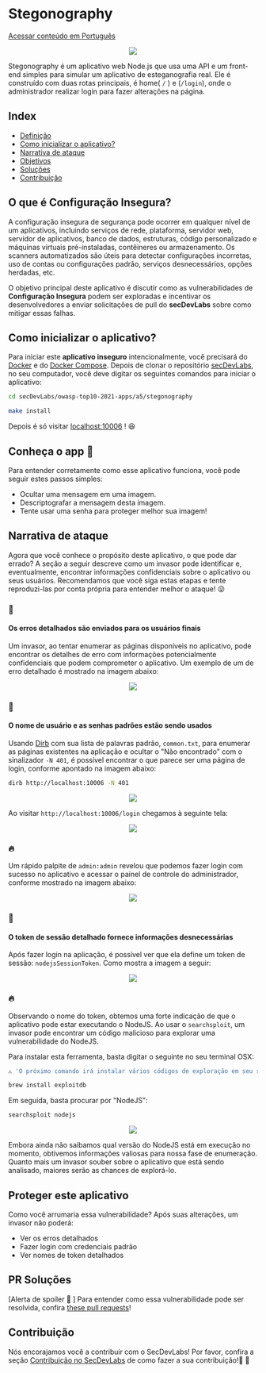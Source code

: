 # Stegonography

[Acessar conteúdo em Português](README_PT_BR.md)

<p align="center">
    <img src="images/stegonography.png"/>
</p>

Stegonography é um aplicativo web Node.js que usa uma API e um front-end simples para simular um aplicativo de esteganografia real. Ele é construído com duas rotas principais, é home( `/` ) e (`/login`), onde o administrador realizar login para fazer alterações na página. 

## Index

- [Definição](#o-que-é-configuração-insegura)
- [Como inicializar o aplicativo?](#como-inicializar-o-aplicativo)
- [Narrativa de ataque](#narrativa-de-ataque)
- [Objetivos](#proteger-este-aplicativo)
- [Soluções](#pr-soluções)
- [Contribuição](#contribuição)

## O que é Configuração Insegura? 

A configuração insegura de segurança pode ocorrer em qualquer nível de um aplicativos, incluindo serviços de rede, plataforma, servidor web, servidor de aplicativos, banco de dados, estruturas, código personalizado e máquinas virtuais pré-instaladas, contêineres ou armazenamento. Os scanners automatizados são úteis para detectar configurações incorretas, uso de contas ou configurações padrão, serviços desnecessários, opções herdadas, etc.

O objetivo principal deste aplicativo é discutir como as vulnerabilidades de **Configuração Insegura** podem ser exploradas e incentivar os desenvolvedores a enviar solicitações de pull do **secDevLabs** sobre como mitigar essas falhas.

## Como inicializar o aplicativo?

Para iniciar este **aplicativo inseguro** intencionalmente, você precisará do [Docker][Docker Install] e do [Docker Compose][Docker Compose Install]. Depois de clonar o repositório [secDevLabs](https://github.com/globocom/secDevLabs), no seu computador, você deve digitar os seguintes comandos para iniciar o aplicativo:

```sh
cd secDevLabs/owasp-top10-2021-apps/a5/stegonography
```

```sh
make install
```

Depois é só visitar [localhost:10006][app] ! 😆

## Conheça o app 🦕

Para entender corretamente como esse aplicativo funciona, você pode seguir estes passos simples:

- Ocultar uma mensagem em uma imagem.
- Descriptografar a mensagem desta imagem.
- Tente usar uma senha para proteger melhor sua imagem!

## Narrativa de ataque

Agora que você conhece o propósito deste aplicativo, o que pode dar errado? A seção a seguir descreve como um invasor pode identificar e, eventualmente, encontrar informações confidenciais sobre o aplicativo ou seus usuários. Recomendamos que você siga estas etapas e tente reproduzi-las por conta própria para entender melhor o ataque! 😜

### 👀

#### Os erros detalhados são enviados para os usuários finais

Um invasor, ao tentar enumerar as páginas disponíveis no aplicativo, pode encontrar os detalhes de erro com informações potencialmente confidenciais que podem comprometer o aplicativo. Um exemplo de um de erro detalhado é mostrado na imagem abaixo:

<p align="center">
    <img src="images/stack_trace.png"/>
</p>

### 👀

#### O nome de usuário e as senhas padrões estão sendo usados

Usando [Dirb] com sua lista de palavras padrão, `common.txt`, para enumerar as páginas existentes na aplicação e ocultar o "Não encontrado" com o sinalizador `-N 401`, é possível encontrar o que parece ser uma página de login, conforme apontado na imagem abaixo: 

```sh
dirb http://localhost:10006 -N 401
```

<p align="center">
    <img src="images/dirb_result.png"/>
</p>

Ao visitar `http://localhost:10006/login` chegamos à seguinte tela:

<p align="center">
    <img src="images/login_page.png"/>
</p>

### 🔥

Um rápido palpite de `admin:admin` revelou que podemos fazer login com sucesso no aplicativo e acessar o painel de controle do administrador, conforme mostrado na imagem abaixo:

<p align="center">
    <img src="images/admin_page.png"/>
</p>

### 👀

#### O token de sessão detalhado fornece informações desnecessárias

Após fazer login na aplicação, é possível ver que ela define um token de sessão: `nodejsSessionToken`. Como mostra a imagem a seguir:

<p align="center">
    <img src="images/token.png"/>
</p>

### 🔥

Observando o nome do token, obtemos uma forte indicação de que o aplicativo pode estar executando o NodeJS. Ao usar o `searchsploit`, um invasor pode encontrar um código malicioso para explorar uma vulnerabilidade do NodeJS.

Para instalar esta ferramenta, basta digitar o seguinte no seu terminal OSX:

```sh
⚠️ 'O próximo comando irá instalar vários códigos de exploração em seu sistema e muitos deles podem acionar alertas de antivírus'

brew install exploitdb
```

Em seguida, basta procurar por "NodeJS":

```sh
searchsploit nodejs
```

<p align="center">
    <img src="images/available_exploits.png"/>
</p>

Embora ainda não saibamos qual versão do NodeJS está em execução no momento, obtivemos informações valiosas para nossa fase de enumeração. Quanto mais um invasor souber sobre o aplicativo que está sendo analisado, maiores serão as chances de explorá-lo. 

## Proteger este aplicativo

Como você arrumaria essa vulnerabilidade? Após suas alterações, um invasor não poderá:

- Ver os erros detalhados
- Fazer login com credenciais padrão
- Ver nomes de token detalhados

## PR Soluções

[Alerta de spoiler 🚨 ] Para entender como essa vulnerabilidade pode ser resolvida, confira [these pull requests](https://github.com/globocom/secDevLabs/pulls?utf8=%E2%9C%93&q=is%3Aclosed+is%3Apr+label%3AA6-OWASP-2017+label%3AStegonography)!

## Contribuição

Nós encorajamos você a contribuir com o SecDevLabs! Por favor, confira a seção [Contribuição no SecDevLabs](../../../docs/CONTRIBUTING.md) de como fazer a sua contribuição!🎉 🎉

[docker install]: https://docs.docker.com/install/
[docker compose install]: https://docs.docker.com/compose/install/
[app]: http://localhost:10006
[dirb]: https://tools.kali.org/web-applications/dirb

